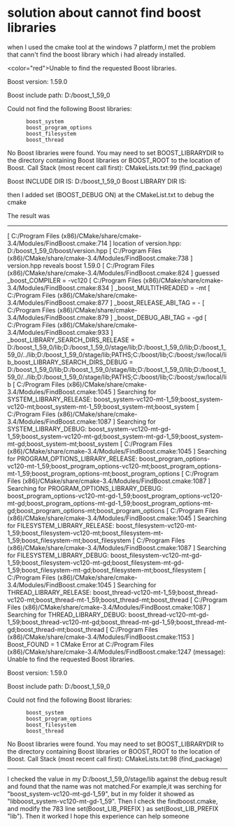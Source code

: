 solution about cannot find boost libraries
==
<p>
when I used the cmake tool at the windows 7 platform,I met the problem that cann't find the boost library which i had already installed.
</p>



<color="red">Unable to find the requested Boost libraries.

  Boost version: 1.59.0

  Boost include path: D:/boost_1_59_0

  Could not find the following Boost libraries:

          boost_system
          boost_program_options
          boost_filesystem
          boost_thread

  No Boost libraries were found.  You may need to set BOOST_LIBRARYDIR to the
  directory containing Boost libraries or BOOST_ROOT to the location of
  Boost.
Call Stack (most recent call first):
  CMakeLists.txt:99 (find_package)


Boost INCLUDE DIR IS: D:/boost_1_59_0
Boost LIBRARY DIR IS: 
</color>


then I added 
set (BOOST_DEBUG ON)
at the CMakeList.txt to debug the cmake

The result was

*****************************************************************************************************************************

[ C:/Program Files (x86)/CMake/share/cmake-3.4/Modules/FindBoost.cmake:714 ] location of version.hpp: D:/boost_1_59_0/boost/version.hpp
[ C:/Program Files (x86)/CMake/share/cmake-3.4/Modules/FindBoost.cmake:738 ] version.hpp reveals boost 1.59.0
[ C:/Program Files (x86)/CMake/share/cmake-3.4/Modules/FindBoost.cmake:824 ] guessed _boost_COMPILER = -vc120
[ C:/Program Files (x86)/CMake/share/cmake-3.4/Modules/FindBoost.cmake:834 ] _boost_MULTITHREADED = -mt
[ C:/Program Files (x86)/CMake/share/cmake-3.4/Modules/FindBoost.cmake:877 ] _boost_RELEASE_ABI_TAG = -
[ C:/Program Files (x86)/CMake/share/cmake-3.4/Modules/FindBoost.cmake:879 ] _boost_DEBUG_ABI_TAG = -gd
[ C:/Program Files (x86)/CMake/share/cmake-3.4/Modules/FindBoost.cmake:933 ] _boost_LIBRARY_SEARCH_DIRS_RELEASE = D:/boost_1_59_0/lib;D:/boost_1_59_0/stage/lib;D:/boost_1_59_0/lib;D:/boost_1_59_0/../lib;D:/boost_1_59_0/stage/lib;PATHS;C:/boost/lib;C:/boost;/sw/local/lib_boost_LIBRARY_SEARCH_DIRS_DEBUG   = D:/boost_1_59_0/lib;D:/boost_1_59_0/stage/lib;D:/boost_1_59_0/lib;D:/boost_1_59_0/../lib;D:/boost_1_59_0/stage/lib;PATHS;C:/boost/lib;C:/boost;/sw/local/lib
[ C:/Program Files (x86)/CMake/share/cmake-3.4/Modules/FindBoost.cmake:1045 ] Searching for SYSTEM_LIBRARY_RELEASE: boost_system-vc120-mt-1_59;boost_system-vc120-mt;boost_system-mt-1_59;boost_system-mt;boost_system
[ C:/Program Files (x86)/CMake/share/cmake-3.4/Modules/FindBoost.cmake:1087 ] Searching for SYSTEM_LIBRARY_DEBUG: boost_system-vc120-mt-gd-1_59;boost_system-vc120-mt-gd;boost_system-mt-gd-1_59;boost_system-mt-gd;boost_system-mt;boost_system
[ C:/Program Files (x86)/CMake/share/cmake-3.4/Modules/FindBoost.cmake:1045 ] Searching for PROGRAM_OPTIONS_LIBRARY_RELEASE: boost_program_options-vc120-mt-1_59;boost_program_options-vc120-mt;boost_program_options-mt-1_59;boost_program_options-mt;boost_program_options
[ C:/Program Files (x86)/CMake/share/cmake-3.4/Modules/FindBoost.cmake:1087 ] Searching for PROGRAM_OPTIONS_LIBRARY_DEBUG: boost_program_options-vc120-mt-gd-1_59;boost_program_options-vc120-mt-gd;boost_program_options-mt-gd-1_59;boost_program_options-mt-gd;boost_program_options-mt;boost_program_options
[ C:/Program Files (x86)/CMake/share/cmake-3.4/Modules/FindBoost.cmake:1045 ] Searching for FILESYSTEM_LIBRARY_RELEASE: boost_filesystem-vc120-mt-1_59;boost_filesystem-vc120-mt;boost_filesystem-mt-1_59;boost_filesystem-mt;boost_filesystem
[ C:/Program Files (x86)/CMake/share/cmake-3.4/Modules/FindBoost.cmake:1087 ] Searching for FILESYSTEM_LIBRARY_DEBUG: boost_filesystem-vc120-mt-gd-1_59;boost_filesystem-vc120-mt-gd;boost_filesystem-mt-gd-1_59;boost_filesystem-mt-gd;boost_filesystem-mt;boost_filesystem
[ C:/Program Files (x86)/CMake/share/cmake-3.4/Modules/FindBoost.cmake:1045 ] Searching for THREAD_LIBRARY_RELEASE: boost_thread-vc120-mt-1_59;boost_thread-vc120-mt;boost_thread-mt-1_59;boost_thread-mt;boost_thread
[ C:/Program Files (x86)/CMake/share/cmake-3.4/Modules/FindBoost.cmake:1087 ] Searching for THREAD_LIBRARY_DEBUG: boost_thread-vc120-mt-gd-1_59;boost_thread-vc120-mt-gd;boost_thread-mt-gd-1_59;boost_thread-mt-gd;boost_thread-mt;boost_thread
[ C:/Program Files (x86)/CMake/share/cmake-3.4/Modules/FindBoost.cmake:1153 ] Boost_FOUND = 1
CMake Error at C:/Program Files (x86)/CMake/share/cmake-3.4/Modules/FindBoost.cmake:1247 (message):
  Unable to find the requested Boost libraries.

  Boost version: 1.59.0

  Boost include path: D:/boost_1_59_0

  Could not find the following Boost libraries:

          boost_system
          boost_program_options
          boost_filesystem
          boost_thread

  No Boost libraries were found.  You may need to set BOOST_LIBRARYDIR to the
  directory containing Boost libraries or BOOST_ROOT to the location of
  Boost.
Call Stack (most recent call first):
  CMakeLists.txt:98 (find_package)
*****************************************************************************************************************************
I checked the value in my D:/boost_1_59_0/stage/lib against the debug result and found that the name was not matched.For example,it was serching for 
"boost_system-vc120-mt-gd-1_59",
but in my folder it showed as 
"libboost_system-vc120-mt-gd-1_59".
Then I check the findboost.cmake, and modify the  783 line 
set(Boost_LIB_PREFIX )
as set(Boost_LIB_PREFIX "lib"). Then it worked
I hope this experience can help someone
